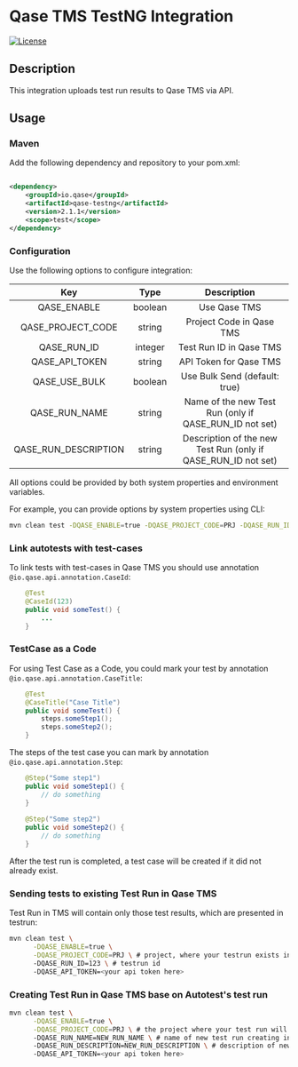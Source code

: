 # Qase TMS TestNG Integration #

[![License](https://lxgaming.github.io/badges/License-Apache%202.0-blue.svg)](https://www.apache.org/licenses/LICENSE-2.0)

## Description ##

This integration uploads test run results to Qase TMS via API.

## Usage

### Maven

Add the following dependency and repository to your pom.xml:

```xml

<dependency>
    <groupId>io.qase</groupId>
    <artifactId>qase-testng</artifactId>
    <version>2.1.1</version>
    <scope>test</scope>
</dependency>
```

### Configuration

Use the following options to configure integration:

|         Key          |  Type   |                                    Description                                     |
|:--------------------:|:-------:|:----------------------------------------------------------------------------------:|
|     QASE_ENABLE      | boolean |                                    Use Qase TMS                                    |
|  QASE_PROJECT_CODE   | string  |                              Project Code in Qase TMS                              |
|     QASE_RUN_ID      | integer |                              Test Run ID in Qase TMS                               |
|    QASE_API_TOKEN    | string  |                               API Token for Qase TMS                               |
|    QASE_USE_BULK     | boolean |                           Use Bulk Send (default: true)                            |
|    QASE_RUN_NAME     | string  |               Name of the new Test Run (only if QASE_RUN_ID not set)               |
| QASE_RUN_DESCRIPTION | string  |           Description of the new Test Run (only if QASE_RUN_ID not set)            |

All options could be provided by both system properties and environment variables.

For example, you can provide options by system properties using CLI:
```bash
mvn clean test -DQASE_ENABLE=true -DQASE_PROJECT_CODE=PRJ -DQASE_RUN_ID=123 -DQASE_API_TOKEN=secret-token
```

### Link autotests with test-cases

To link tests with test-cases in Qase TMS you should use annotation `@io.qase.api.annotation.CaseId`:

```java
    @Test
    @CaseId(123)
    public void someTest() {
        ...
    }
```

### TestCase as a Code

For using Test Case as a Code, you could mark your test by annotation `@io.qase.api.annotation.CaseTitle`:

```java
    @Test
    @CaseTitle("Case Title")
    public void someTest() {
        steps.someStep1();
        steps.someStep2();
    }
```

The steps of the test case you can mark by annotation `@io.qase.api.annotation.Step`:

```java
    @Step("Some step1")
    public void someStep1() {
        // do something
    }
    
    @Step("Some step2")
    public void someStep2() {
        // do something
    }
```

After the test run is completed, a test case will be created if it did not already exist.

### Sending tests to existing Test Run in Qase TMS

Test Run in TMS will contain only those test results, which are presented in testrun:

```bash
mvn clean test \
      -DQASE_ENABLE=true \
      -DQASE_PROJECT_CODE=PRJ \ # project, where your testrun exists in
      -DQASE_RUN_ID=123 \ # testrun id
      -DQASE_API_TOKEN=<your api token here>
```

### Creating Test Run in Qase TMS base on Autotest's test run

```bash
mvn clean test \
      -DQASE_ENABLE=true \
      -DQASE_PROJECT_CODE=PRJ \ # the project where your test run will be created
      -DQASE_RUN_NAME=NEW_RUN_NAME \ # name of new test run creating in Qase TMS
      -DQASE_RUN_DESCRIPTION=NEW_RUN_DESCRIPTION \ # description of new test run creating in Qase TMS
      -DQASE_API_TOKEN=<your api token here>
```
